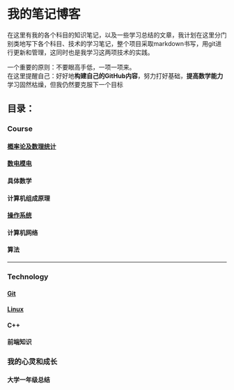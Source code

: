 # 我的笔记博客  

在这里有我的各个科目的知识笔记，以及一些学习总结的文章，我计划在这里分门别类地写下各个科目、技术的学习笔记，整个项目采取markdown书写，用git进行更新和管理，这同时也是我学习这两项技术的实践。  

一个重要的原则：不要眼高手低，一项一项来。  
在这里提醒自己：好好地**构建自己的GitHub内容**，努力打好基础，**提高数学能力**  
学习固然枯燥，但我仍然要克服下一个目标

## 目录：

### Course



#### [概率论及数理统计](source/Course/概率论及数理统计.md)

#### [数电模电](source/Course/数电模电.md)

####  具体数学

#### 计算机组成原理

#### [操作系统](source/Course/操作系统.md)

#### 计算机网络

#### **算法**



---

### Technology



#### [Git](source/Technology/git.md)

#### [Linux](source/Technology/Linux.md)

#### C++

#### 前端知识



### 我的心灵和成长



#### 大学一年级总结

